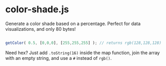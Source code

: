 # color-shade.js
Generate a color shade based on a percentage. Perfect for data visualizations, and only 80 bytes!

```js

getColor( 0.5, [0,0,0], [255,255,255] ); // returns rgb(128,128,128)

```

Need hex? Just add `.toString(16)` inside the map function, join the array with an empty string, and use a `#` instead of `rgb()`.
